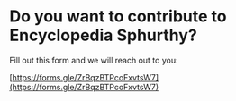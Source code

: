 # Do you want to contribute to Encyclopedia Sphurthy?

Fill out this form and we will reach out to you:

[https://forms.gle/ZrBqzBTPcoFxvtsW7](https://forms.gle/ZrBqzBTPcoFxvtsW7)
